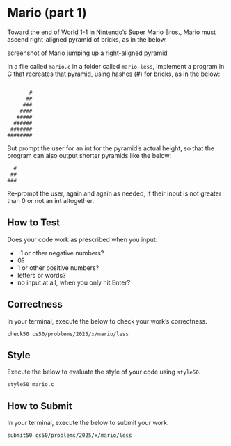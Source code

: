 # Mario (part 1)

Toward the end of World 1-1 in Nintendo’s Super Mario Bros., Mario must ascend right-aligned pyramid of bricks, as in the below.

screenshot of Mario jumping up a right-aligned pyramid

In a file called ```mario.c``` in a folder called ```mario-less```, implement a program in C that recreates that pyramid, using hashes (#) for bricks, as in the below:
```

       #
      ##
     ###
    ####
   #####
  ######
 #######
########
```

But prompt the user for an int for the pyramid’s actual height, so that the program can also output shorter pyramids like the below:
```
  #
 ##
###
```
Re-prompt the user, again and again as needed, if their input is not greater than 0 or not an int altogether.

## How to Test
Does your code work as prescribed when you input:

- -1 or other negative numbers?
- 0?
- 1 or other positive numbers?
- letters or words?
- no input at all, when you only hit Enter?

## Correctness
In your terminal, execute the below to check your work’s correctness.
```
check50 cs50/problems/2025/x/mario/less
```
## Style
Execute the below to evaluate the style of your code using ```style50```.
```
style50 mario.c
```
## How to Submit
In your terminal, execute the below to submit your work.
```
submit50 cs50/problems/2025/x/mario/less
```
